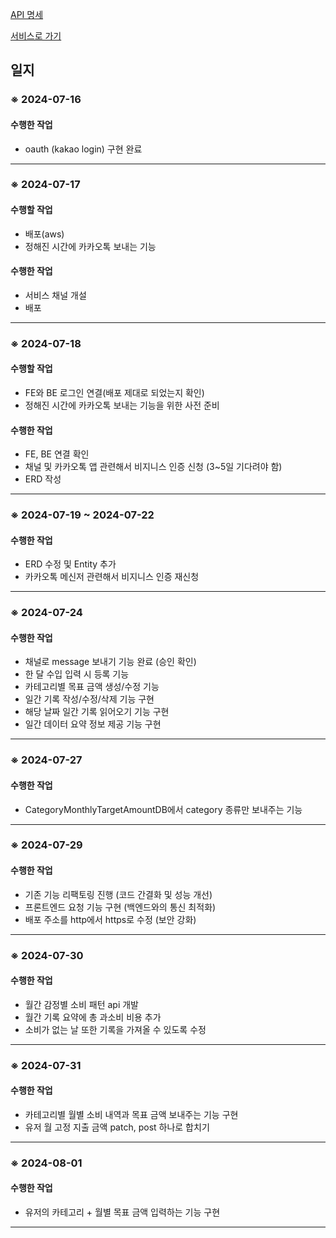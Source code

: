<a href src="https://certain-error-7bb.notion.site/API-9357ee0de8d8463384de706842669935?pvs=25" alt="">API 명세

<a href src="https://ssobbi.netlify.app"> 서비스로 가기 </a>

<h2>일지</h2>

<h3>※ 2024-07-16</h3>
<h4>수행한 작업</h4>
<ul>
  <li>oauth (kakao login) 구현 완료</li>
</ul>
<hr>

<h3>※ 2024-07-17</h3>
<h4>수행할 작업</h4>
<ul>
  <li>배포(aws)</li>
  <li>정해진 시간에 카카오톡 보내는 기능</li>
</ul>
<h4>수행한 작업</h4>
<ul>
  <li>서비스 채널 개설</li>
  <li>배포</li>
</ul>
<hr>

<h3>※ 2024-07-18</h3>
<h4>수행할 작업</h4>
<ul>
  <li>FE와 BE 로그인 연결(배포 제대로 되었는지 확인)</li>
  <li>정해진 시간에 카카오톡 보내는 기능을 위한 사전 준비</li>
</ul>
<h4>수행한 작업</h4>
<ul>
  <li>FE, BE 연결 확인</li>
  <li>채널 및 카카오톡 앱 관련해서 비지니스 인증 신청 (3~5일 기다려야 함)</li>
  <li>ERD 작성</li>
</ul>
<hr>

<h3>※ 2024-07-19 ~ 2024-07-22</h3>
<h4>수행한 작업</h4>
<ul>
  <li>ERD 수정 및 Entity 추가</li>
  <li>카카오톡 메신저 관련해서 비지니스 인증 재신청</li>
</ul>
<hr>

<h3>※ 2024-07-24</h3>
<h4>수행한 작업</h4>
<ul>
  <li>채널로 message 보내기 기능 완료 (승인 확인)</li>
  <li>한 달 수입 입력 시 등록 기능</li>
  <li>카테고리별 목표 금액 생성/수정 기능</li>
  <li>일간 기록 작성/수정/삭제 기능 구현</li>
  <li>해당 날짜 일간 기록 읽어오기 기능 구현</li>
  <li>일간 데이터 요약 정보 제공 기능 구현</li>
</ul>
<hr>

<h3>※ 2024-07-27</h3>
<h4>수행한 작업</h4>
<ul>
  <li>CategoryMonthlyTargetAmountDB에서 category 종류만 보내주는 기능</li>
</ul>
<hr>

<h3>※ 2024-07-29</h3>
<h4>수행한 작업</h4>
<ul>
  <li>기존 기능 리팩토링 진행 (코드 간결화 및 성능 개선)</li>
  <li>프론트엔드 요청 기능 구현 (백엔드와의 통신 최적화)</li>
  <li>배포 주소를 http에서 https로 수정 (보안 강화)</li>
</ul>
<hr>

<h3>※ 2024-07-30</h3>
<h4>수행한 작업</h4>
<ul>
  <li>월간 감정별 소비 패턴 api 개발</li>
  <li>월간 기록 요약에 총 과소비 비용 추가</li>
  <li>소비가 없는 날 또한 기록을 가져올 수 있도록 수정</li>
</ul>
<hr>

<h3>※ 2024-07-31</h3>
<h4>수행한 작업</h4>
<ul>
  <li>카테고리별 월별 소비 내역과 목표 금액 보내주는 기능 구현</li>
  <li>유저 월 고정 지출 금액 patch, post 하나로 합치기</li>
</ul>
<hr>

<h3>※ 2024-08-01</h3>
<h4>수행한 작업</h4>
<ul>
  <li>유저의 카테고리 + 월별 목표 금액 입력하는 기능 구현</li>
</ul>
<hr>
